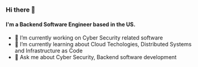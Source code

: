 ### Hi there 👋

#### I'm a Backend Software Engineer based in the US.

- 🔭 I’m currently working on Cyber Security related software
- 🌱 I’m currently learning about Cloud Techologies, Distributed Systems and Infrastructure as Code
- 💬 Ask me about Cyber Security, Backend software development
